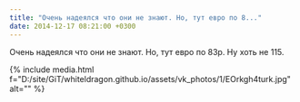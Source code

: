 ```yaml
---
title: "Очень надеялся что они не знают. Но, тут евро по 8..."
date: 2014-12-17 08:21:00 +0300
---
```


Очень надеялся что они не знают. Но, тут евро по 83р. Ну хоть не 115.

{% include media.html f="D:/site/GiT/whiteldragon.github.io/assets/vk_photos/1/EOrkgh4turk.jpg" alt="" %}

